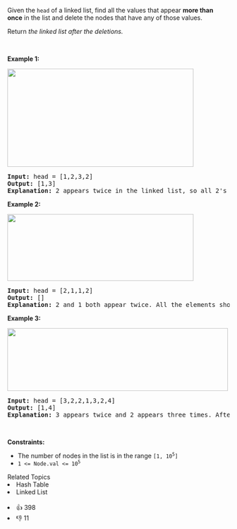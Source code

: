 <p>Given the <code>head</code> of a linked list, find all the values that appear <strong>more than once</strong> in the list and delete the nodes that have any of those values.</p>

<p>Return <em>the linked list after the deletions.</em></p>

<p>&nbsp;</p> 
<p><strong class="example">Example 1:</strong></p> 
<img alt="" src="https://assets.leetcode.com/uploads/2021/04/21/tmp-linked-list.jpg" style="width: 422px; height: 222px;" /> 
<pre>
<strong>Input:</strong> head = [1,2,3,2]
<strong>Output:</strong> [1,3]
<strong>Explanation:</strong> 2 appears twice in the linked list, so all 2's should be deleted. After deleting all 2's, we are left with [1,3].
</pre>

<p><strong class="example">Example 2:</strong></p> 
<img alt="" src="https://assets.leetcode.com/uploads/2021/04/21/tmp-linked-list-1.jpg" style="width: 422px; height: 151px;" /> 
<pre>
<strong>Input:</strong> head = [2,1,1,2]
<strong>Output:</strong> []
<strong>Explanation:</strong> 2 and 1 both appear twice. All the elements should be deleted.
</pre>

<p><strong class="example">Example 3:</strong></p> 
<img alt="" src="https://assets.leetcode.com/uploads/2021/04/21/tmp-linked-list-2.jpg" style="width: 500px; height: 142px;" /> 
<pre>
<strong>Input:</strong> head = [3,2,2,1,3,2,4]
<strong>Output:</strong> [1,4]
<strong>Explanation: </strong>3 appears twice and 2 appears three times. After deleting all 3's and 2's, we are left with [1,4].
</pre>

<p>&nbsp;</p> 
<p><strong>Constraints:</strong></p>

<ul> 
 <li>The number of nodes in the list is in the range&nbsp;<code>[1, 10<sup>5</sup>]</code></li> 
 <li><code>1 &lt;= Node.val &lt;= 10<sup>5</sup></code></li> 
</ul>

<div><div>Related Topics</div><div><li>Hash Table</li><li>Linked List</li></div></div><br><div><li>👍 398</li><li>👎 11</li></div>